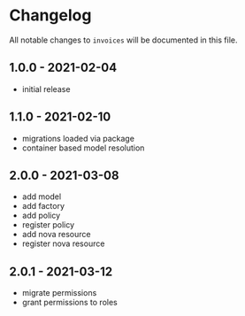 # Changelog

All notable changes to `invoices` will be documented in this file.

## 1.0.0 - 2021-02-04

- initial release

## 1.1.0 - 2021-02-10

- migrations loaded via package
- container based model resolution

## 2.0.0 - 2021-03-08

- add model
- add factory
- add policy
- register policy
- add nova resource
- register nova resource

## 2.0.1 - 2021-03-12

- migrate permissions
- grant permissions to roles
